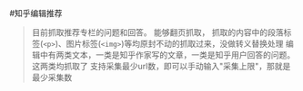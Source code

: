 #知乎编辑推荐

> 目前抓取推荐专栏的问题和回答。
> 能够翻页抓取，
> 抓取的内容中的段落标签(``<p>``)、图片标签(``<img>``)等均原封不动的抓取过来，没做转义替换处理
> 编辑中有两类文本，一类是知乎作家写的文章，一类是知乎用户回答的问题。这两类均抓取了
> 支持采集最少url数，即可以手动输入"采集上限"，那就是最少采集数
